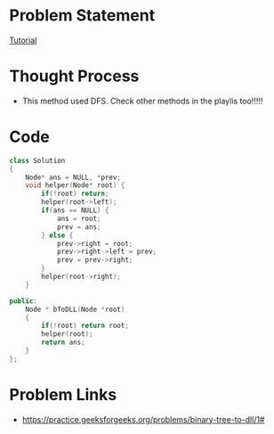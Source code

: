 # Problem Statement

[Tutorial](https://www.youtube.com/watch?v=WBsNE_DWk9U&list=PL-Jc9J83PIiHgjQ9wfJ8w-rXU368xNX4L&index=48)

# Thought Process
- This method used DFS. Check other methods in the playlis too!!!!!

# Code
```cpp
class Solution
{
    Node* ans = NULL, *prev;
    void helper(Node* root) {
        if(!root) return;
        helper(root->left);
        if(ans == NULL) {
            ans = root;
            prev = ans;
        } else {
            prev->right = root;
            prev->right->left = prev;
            prev = prev->right;
        }
        helper(root->right);
    }

public:
    Node * bToDLL(Node *root)
    {
        if(!root) return root;
        helper(root);
        return ans;
    }
};
```

# Problem Links
- https://practice.geeksforgeeks.org/problems/binary-tree-to-dll/1#
